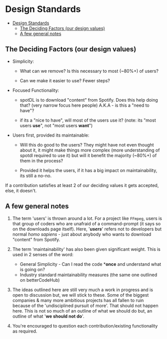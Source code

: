 # Design Standards<a name="design-standards"></a>

<!-- mdformat-toc start --slug=github --maxlevel=6 --minlevel=1 -->

- [Design Standards](#design-standards)
  - [The Deciding Factors (our design values)](#the-deciding-factors-our-design-values)
  - [A few general notes](#a-few-general-notes)

<!-- mdformat-toc end -->

## The Deciding Factors (our design values)<a name="the-deciding-factors-our-design-values"></a>

- Simplicity:

  - What can we remove? Is this necessary to most (~80%+) of users?

  - Can we make it easier to use? Fewer steps?

- Focused Functionality:

  - spotDL is to download "content" from Spotify. Does this help doing that? (very narrow
    focus here people) A.K.A - is this a "need to have"?

  - if its a "nice to have", will most of the users use it? (note: its "most users
    **use**", not "most users **want**")

- Users first, provided its maintainable:

  - Will this do good to the users? They might have not even thought about it, it might
    make things more complex (more understanding of spotdl required to use it) but will it
    benefit the majority (~80%+) of them in the process?

  - Provided it helps the users, if it has a big impact on maintainability, its still a
    no-no.

If a contribution satisfies at least 2 of our deciding values it gets accepted, else, it
doesn't.

## A few general notes<a name="a-few-general-notes"></a>

1. The term 'users' is thrown around a lot. For a project like `FFmpeg`, users is that
   group of coders who are unafraid of a command-prompt (it says so on the downloads page
   itself). Here, '***users***' refers not to developers but normal *homo sapiens* - just
   about anybody who wants to download "content" from Spotify.

2. The term 'maintainability' has also been given significant weight. This is used in 2
   senses of the word:

   - General Simplicity - Can I read the code \***once** and understand what is going on?
   - Industry standard maintainability measures (the same one outlined on betterCodeHub)

3. The ideas outlined here are still very much a work in progress and is open to
   discussion but, we will stick to these. Some of the biggest companies & many more
   ambitious projects has all fallen to ruin because of the 'undisciplined pursuit of
   more'. That should not happen here. This is not so much of an outline of what we should
   do but, an outline of what '**we should not do**'.

4. You're encouraged to question each contribution/existing functionality as required.
